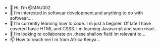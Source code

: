 - 👋 Hi, I’m @MAU002
- 👀 I’m interested in softwear development.and anything to do with softwear....
- 🌱 I’m currently learning how to code. I m just a beginer. Of late I have covered basic HTML and CSS3. I m learning Javascript and soon react.
- 💞️ I’m looking to collaborate on .these shallow field Im relevant to...
- 📫 How to reach me I m from Africa Kenya...

<!---
MAU002/MAU002 is a ✨ special ✨ repository because its `README.md` (this file) appears on your GitHub profile.
You can click the Preview link to take a look at your changes.
--->
